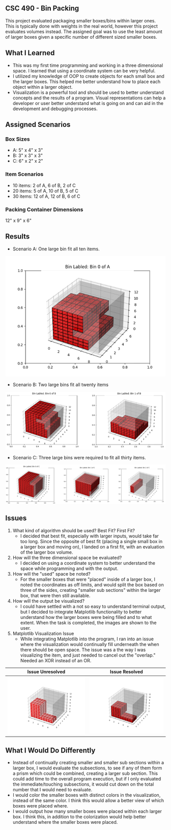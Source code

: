 ## CSC 490 - Bin Packing
This project evaluated packaging smaller boxes/bins within larger ones. This is typically done with weights in the real world, however this project evaluates volumes instead. The assigned goal was to use the least amount of larger boxes given a specific number of different sized smaller boxes. 

## What I Learned
- This was my first time programming and working in a three dimensional space. I learned that using a coordinate system can be very helpful. 
- I utilized my knowledge of OOP to create objects for each small box and the larger boxes. This helped me better understand how to place each object within a larger object. 
- Visualization is a powerful tool and should be used to better understand concepts and the results of a program. Visual representations can help a developer or user better understand what is going on and can aid in the development and debugging processes. 

## Assigned Scenarios
### Box Sizes
- A: 5" x 4" x 3"
- B: 3" x 3" x 3"
- C: 6" x 2" x 2"

### Item Scenarios
- 10 items: 2 of A, 6 of B, 2 of C
- 20 items: 5 of A, 10 of B, 5 of C
- 30 items: 12 of A, 12 of B, 6 of C

### Packing Container Dimensions
12" x 9" x 6"

## Results
- Scenario A: One large bin fit all ten items.

![Scenario A Visual Output](./assets/ScenarioA-Results.png)
- Scenario B: Two large bins fit all twenty items

![Scenario B Visual Output](./assets/ScenarioB-Results.png)
- Scenario C: Three large bins were required to fit all thirty items.

![Scenario C Visual Output](./assets/ScenarioC-Results.png)

## Issues
1. What kind of algorithm should be used? Best Fit? First Fit?
    - I decided that best fit, especially with larger inputs, would take far too long. Since the opposite of best fit (placing a single small box in a larger box and moving on), I landed on a first fit, with an evaluation of the larger box volume. 
2. How will the three dimensional space be evaluated?
    - I decided on using a coordinate system to better understand the space while programming and with the output. 
3. How will the "used" space be noted?
    - For the smaller boxes that were "placed" inside of a larger box, I noted the coordinates as off limits, and would split the box based on three of the sides, creating "smaller sub sections" within the larger box, that were then still available. 
4. How will the output be visualized?
    - I could have settled with a not so easy to understand terminal output, but I decided to integrate Matplotlib functionality to better understand how the larger boxes were being filled and to what extent. When the task is completed, the images are shown to the user. 
5. Matplotlib Visualization Issue
    - While integrating Matplotlib into the program, I ran into an issue where the visualization would continually fill underneath the when there should be open space. The issue was a the way I was visualizing the item, and just needed to cancel out the "overlap." Needed an XOR instead of an OR. 

| Issue Unresolved | Issue Resolved |
|---------|---------|
| ![Overhang Filled](./assets/visual-issue(unresolved).png) | ![Overhang Unfilled](./assets/visual-issue(resolved).png)

## What I Would Do Differently
- Instead of continually creating smaller and smaller sub sections within a larger box, I would evaluate the subsections, to see if any of them form a prism which could be combined, creating a larger sub section. This could add time to the overall program execution, but if I only evaluated the immediate/touching subsections, it would cut down on the total number that I would need to evaluate. 
- I would color the smaller boxes with distinct colors in the visualization, instead of the same color. I think this would allow a better view of which boxes were placed where. 
- I would output how many smaller boxes were placed within each larger box. I think this, in addition to the colorization would help better understand where the smaller boxes were placed. 
